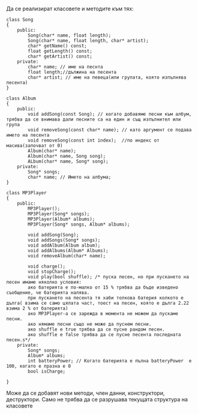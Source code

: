 Да се реализират класовете и методите към тях:


	class Song 
	{
		public:
			Song(char* name, float length);
			Song(char* name, float length, char* artist);
			char* getName() const;
			float getLength() const;
			char* getArtist() const;
		private:
			char* name; // име на песнта
			float length;//дължина на песента
			char* artist; // име на певеца(или групата, която изпълнява песента)
	}

	class Album
	{
		public:
			void addSong(const Song); // когато добавяме песни към албум, трябва да се внимава дали песните са на един и същ изпълнител или група
			void removeSong(const char* name); // като аргумент се подава името на песента
			void removeSong(const int index);  //по индекс от масива(започват от 0)
			Album(char* name);
			Album(char* name, Song song);
			ALbum(char* name, Song* song);
		private:
			Song* songs;
			char* name; // Името на албума;
	}
	
	class MP3Player 
	{
		public:
			MP3Player();
			MP3Player(Song* songs);
			MP3Player(Album* albums);
			MP3Player(Song* songs, Album* albums);

			void addSong(Song);
			void addSongs(Song* songs);
			void addAlbum(Album album);
			void addAlbums(Album* Albums);
			void removeAlbum(char* name);

			void charge();
			void stopCharge();
			void play(bool shuffle); /* пуска песен, но при пускането на песен имаме няколко условия:
			ако батерията е по-малко от 15 % трябва да бъде изведено съобщение, че батерията налява.
			при пускането на песента тя хаби толкова батерия колкото е дълга( взима се само цялата част, тоест на песен, която е дълга 2.22 взима 2 % от батерията)
			ако MP3Player-а се зарежда в момента не можем да пускаме песни.
			ако нямаме песни също не може да пуснем песни.
			ако shuffle e true трябва да се пусне рандом песен.
			ако shuffle e false трябва да се пусне песента последната песен.s*/
		private:
			Song* songs;
			Album* albums;
			int batteryPower; // Когато батерията е пълна batteryPower  е 100, когато е празна е 0
			bool isCharge;

	}
 	
Може да се добавят нови методи, член данни, конструктори, деструктори. Само не трябва да се разрушава текущата структура на класовете